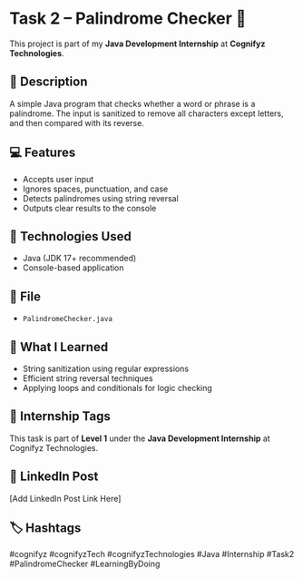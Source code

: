# Task 2 – Palindrome Checker 🔁

This project is part of my **Java Development Internship** at **Cognifyz Technologies**.

## 🔧 Description
A simple Java program that checks whether a word or phrase is a palindrome.
The input is sanitized to remove all characters except letters, and then compared with its reverse.

## 💻 Features
- Accepts user input
- Ignores spaces, punctuation, and case
- Detects palindromes using string reversal
- Outputs clear results to the console

## 🚀 Technologies Used
- Java (JDK 17+ recommended)
- Console-based application

## 📁 File
- `PalindromeChecker.java`

## 🧠 What I Learned
- String sanitization using regular expressions
- Efficient string reversal techniques
- Applying loops and conditionals for logic checking

## 📌 Internship Tags
This task is part of **Level 1** under the **Java Development Internship** at Cognifyz Technologies.

## 🔗 LinkedIn Post
[Add LinkedIn Post Link Here]

## 🏷️ Hashtags
#cognifyz #cognifyzTech #cognifyzTechnologies #Java #Internship #Task2 #PalindromeChecker #LearningByDoing
